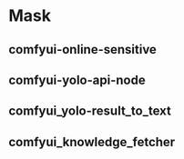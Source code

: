 # Mask
## comfyui-online-sensitive
## comfyui-yolo-api-node
## comfyui_yolo-result_to_text
## comfyui_knowledge_fetcher
